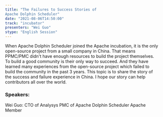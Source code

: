 ```yaml
---
title: "The Failures to Success Stories of 
Apache Dolphin Scheduler"
date: "2021-08-06T14:50:00" 
track: "incubator"
presenters: "Wei Guo"
stype: "English Session"
---
```

When Apache Dolphin Scheduler joined the Apache incubation, it is the only open-source project from a small company in China. That means PPMC/PMC didn't have enough resources to build the project themselves. To build a good community is their only way to succeed. And they have learned many experiences from the open-source project which failed to build the community in the past 3 years. 
 This topic is to share the story of the success and failure experience in China. I hope our story can help contributors all over the world.
 ### Speakers: 
 Wei Guo: CTO of Analysys
PMC of Apache Dolphin Scheduler 
Apache Member 
